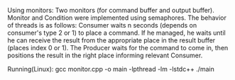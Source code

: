 Using monitors:
Two monitors (for command buffer and output buffer). Monitor and Condition were implemented using semaphores.
The behavior of threads is as follows: Consumer waits n seconds (depends on consumer's type 2 or 1) to place a command. If he managed, he waits until he can receive the result from the appropriate place in the result buffer (places index 0 or 1).
The Producer waits for the command to come in, then positions the result in the right place informing relevant Consumer.

Running(Linux):
gcc monitor.cpp -o main -lpthread -lm -lstdc++
 ./main
